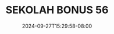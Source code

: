 --- 
title: "SEKOLAH BONUS 56"
description: "download bokeh SEKOLAH BONUS 56  tele full vidio new"
date: 2024-09-27T15:29:58-08:00
file_code: "sb8ounm1zrgs"
draft: false
cover: "phxf8ns2gibuamla.jpg"
tags: ["SEKOLAH", "BONUS", "bokep-indo", "bokep-viral", "bokep-ig"]
length: 85
fld_id: "1235332"
foldername: "ARINDA ARRACHI COSPLAYER"
categories: ["ARINDA ARRACHI COSPLAYER"]
views: 155
---